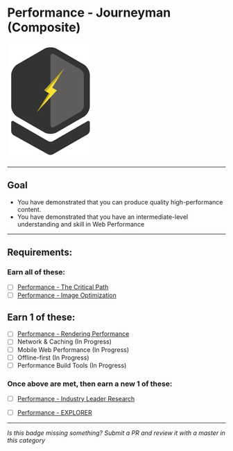 # Performance - Journeyman (Composite)

![Performance - Journeyman Badge](../../img/badges/perf-journeyman-md.png "Performance - Journeyman Badge")


-----


## Goal
- You have demonstrated that you can produce quality high-performance content.
- You have demonstrated that you have an intermediate-level understanding and skill in Web Performance


-----


## Requirements:

### Earn all of these:
  - [ ] [Performance - The Critical Path](_micro_critical-render-path.md)
  - [ ] [Performance - Image Optimization](_micro_image-optimization.md)

## Earn 1 of these:
  - [ ] [Performance - Rendering Performance](_micro_rendering-performance.md)
  - [ ] Network & Caching (In Progress)
  - [ ] Mobile Web Performance (In Progress)
  - [ ] Offline-first (In Progress)
  - [ ] Performance Build Tools (In Progress)

### Once above are met, then earn a new 1 of these:
  - [ ] [Performance - Industry Leader Research](_micro_industry-leader-research.md)
  - [ ] [Performance - EXPLORER](_micro_EXPLORER.md)


-----

  *Is this badge missing something? Submit a PR and review it with a master in this category*
